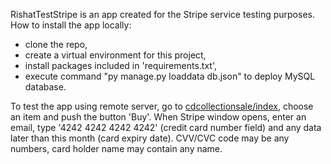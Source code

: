 RishatTestStripe is an app created for the Stripe service testing purposes.
How to install the app locally:
- clone the repo,
- create a virtual environment for this project,
- install packages included in 'requirements.txt',
- execute command "py manage.py loaddata db.json" to deploy MySQL database.

To test the app using remote server, go to <a href="http://cdcollectionsale.site/index">cdcollectionsale/index</a>,
choose an item and push the button 'Buy'. When Stripe window opens,
enter an email, type '4242 4242 4242 4242' (credit card number field)
and any data later than this month (card expiry date). CVV/CVC code may be
any numbers, card holder name may contain any name.
